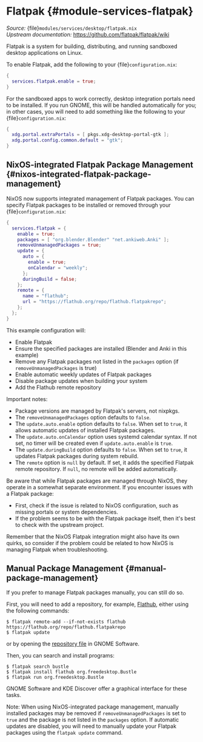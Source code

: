 # Flatpak {#module-services-flatpak}
*Source:* {file}`modules/services/desktop/flatpak.nix`  
*Upstream documentation:* <https://github.com/flatpak/flatpak/wiki>

Flatpak is a system for building, distributing, and running sandboxed desktop
applications on Linux.

To enable Flatpak, add the following to your {file}`configuration.nix`:
```nix
{
  services.flatpak.enable = true;
}
```

For the sandboxed apps to work correctly, desktop integration portals need to
be installed. If you run GNOME, this will be handled automatically for you;
in other cases, you will need to add something like the following to your
{file}`configuration.nix`:
```nix
{
  xdg.portal.extraPortals = [ pkgs.xdg-desktop-portal-gtk ];
  xdg.portal.config.common.default = "gtk";
}
```

## NixOS-integrated Flatpak Package Management {#nixos-integrated-flatpak-package-management}
NixOS now supports integrated management of Flatpak packages. You can specify
Flatpak packages to be installed or removed through your {file}`configuration.nix`:
```nix
{
  services.flatpak = {
    enable = true;
    packages = [ "org.blender.Blender" "net.ankiweb.Anki" ];
    removeUnmanagedPackages = true;
    update = {
      auto = {
        enable = true;
        onCalendar = "weekly";
      };
      duringBuild = false;
    };
    remote = {
      name = "flathub";
      url = "https://flathub.org/repo/flathub.flatpakrepo";
    };
  };
}
```

This example configuration will:
- Enable Flatpak
- Ensure the specified packages are installed (Blender and Anki in this example)
- Remove any Flatpak packages not listed in the `packages` option (if `removeUnmanagedPackages` is true)
- Enable automatic weekly updates of Flatpak packages
- Disable package updates when building your system
- Add the Flathub remote repository

Important notes:
- Package versions are managed by Flatpak's servers, not nixpkgs.
- The `removeUnmanagedPackages` option defaults to `false`.
- The `update.auto.enable` option defaults to `false`. When set to `true`, it allows automatic updates of installed Flatpak packages.
- The `update.auto.onCalendar` option uses systemd calendar syntax. If not set, no timer will be created even if `update.auto.enable` is `true`.
- The `update.duringBuild` option defaults to `false`. When set to `true`, it updates Flatpak packages during system rebuild.
- The `remote` option is `null` by default. If set, it adds the specified Flatpak remote repository. If `null`, no remote will be added automatically.

Be aware that while Flatpak packages are managed through NixOS, they operate in a somewhat separate environment. If you encounter issues with a Flatpak package:
- First, check if the issue is related to NixOS configuration, such as missing portals or system dependencies.
- If the problem seems to be with the Flatpak package itself, then it's best to check with the upstream project.

Remember that the NixOS Flatpak integration might also have its own quirks, so consider if the problem could be related to how NixOS is managing Flatpak when troubleshooting.

## Manual Package Management {#manual-package-management}
If you prefer to manage Flatpak packages manually, you can still do so.

First, you will need to add a repository, for example,
[Flathub](https://github.com/flatpak/flatpak/wiki),
either using the following commands:

```ShellSession
$ flatpak remote-add --if-not-exists flathub https://flathub.org/repo/flathub.flatpakrepo
$ flatpak update
```
or by opening the
[repository file](https://flathub.org/repo/flathub.flatpakrepo) in GNOME Software.

Then, you can search and install programs:

```ShellSession
$ flatpak search bustle
$ flatpak install flathub org.freedesktop.Bustle
$ flatpak run org.freedesktop.Bustle
```

GNOME Software and KDE Discover offer a graphical interface for these tasks.

Note: When using NixOS-integrated package management, manually installed packages may be removed if `removeUnmanagedPackages` is set to `true` and the package is not listed in the `packages` option. If automatic updates are disabled, you will need to manually update your Flatpak packages using the `flatpak update` command.
